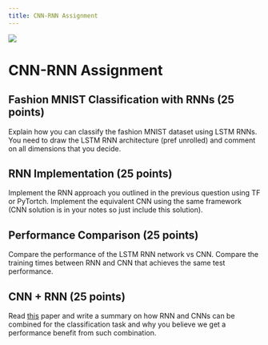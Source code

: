```yaml
---
title: CNN-RNN Assignment
---
```


![](images/embedding.gif)
# CNN-RNN Assignment

## Fashion MNIST Classification with RNNs (25 points) 

Explain how you can classify the fashion MNIST dataset using LSTM RNNs. You need to draw the LSTM RNN architecture (pref unrolled) and comment on all dimensions that you decide.

## RNN Implementation (25 points) 

Implement the RNN approach you outlined in the previous question using TF or PyTortch. Implement the equivalent CNN using the same framework (CNN solution is in your notes so just include this solution). 

## Performance Comparison (25 points)

Compare the performance of the LSTM RNN network vs CNN. Compare the training times between RNN and CNN that achieves the same test performance. 

## CNN + RNN (25 points)

Read [this](https://openaccess.thecvf.com/content_cvpr_2016/papers/Wang_CNN-RNN_A_Unified_CVPR_2016_paper.pdf) paper and write a summary on how RNN and CNNs can be combined for the classification task and why you believe we get a performance benefit from such combination. 
